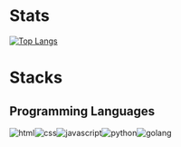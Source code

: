 
# Stats
[![Top Langs](https://github-readme-stats.vercel.app/api/top-langs/?username=evon27&show_icons=true&theme=radical)](https://github.com/evon27)

# Stacks

## Programming Languages

<img
alt="html" src="https://img.shields.io/badge/HTML-E34F26.svg?&style=for-the-badge&logo=HTML5&logoColor=white"/><img
alt="css" src="https://img.shields.io/badge/CSS-1572B6.svg?&style=for-the-badge&logo=CSS3&logoColor=white"/><img
alt="javascript" src="https://img.shields.io/badge/Javascirpt-F7DF1E.svg?&style=for-the-badge&logo=JavaScript&logoColor=white"/><img
alt="python" src="https://img.shields.io/badge/Python-3776AB.svg?&style=for-the-badge&logo=Python&logoColor=white"/><img
alt="golang" src="https://img.shields.io/badge/Go-00ADD8.svg?&style=for-the-badge&logo=Go&logoColor=white"/>
